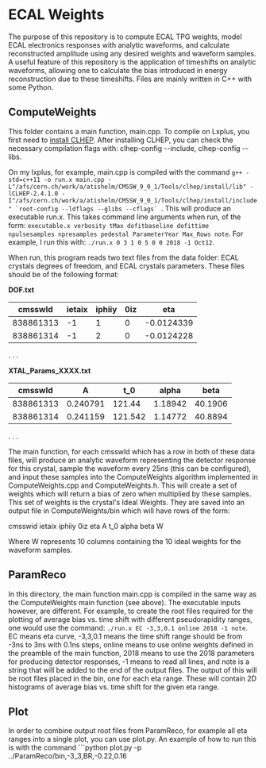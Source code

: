 # ECAL Weights

The purpose of this repository is to compute ECAL TPG weights, model ECAL electronics responses with analytic waveforms, and calculate reconstructed amplitude using any desired weights and waveform samples. A useful feature of this repository is the application of timeshifts on analytic waveforms, allowing one to calculate the bias introduced in energy reconstruction due to these timeshifts. Files are mainly written in C++ with some Python. 

## ComputeWeights

This folder contains a main function, main.cpp. To compile on Lxplus, you first need to [install CLHEP](https://gitlab.cern.ch/compass-tgeant/TGEANT/wikis/Installation-Guide-AGKetzer-Bonn,-lxplus-CERN). After installing CLHEP, you can check the necessary compilation flags with: clhep-config --include, clhep-config --libs.

On my lxplus, for example, main.cpp is compiled with the command ```g++ -std=c++11 -o run.x main.cpp -L"/afs/cern.ch/work/a/atishelm/CMSSW_9_0_1/Tools/clhep/install/lib" -lCLHEP-2.4.1.0 -I"/afs/cern.ch/work/a/atishelm/CMSSW_9_0_1/Tools/clhep/install/include" `root-config --ldflags --glibs --cflags` ```. This will produce an executable run.x. This takes command line arguments when run, of the form: ```executable.x verbosity tMax dofitbaseline dofittime npulsesamples npresamples pedestal ParameterYear Max_Rows note```. For example, I run this with: ```./run.x 0 3 1 0 5 0 0 2018 -1 Oct12```.

When run, this program reads two text files from the data folder: ECAL crystals degrees of freedom, and ECAL crystals parameters. These files should be of the following format:

**DOF.txt**

|  cmsswId  | ietaix | iphiiy | 0iz |     eta    |
| ----------|--------|--------|-----|------------|
| 838861313 |   -1   |   1    |  0  | -0.0124339 |
| 838861314 |   -1   |   2    |  0  | -0.0124228 |

.
.
.

**XTAL_Params_XXXX.txt**

|  cmsswId  |    A     |   t_0   |  alpha  |  beta   |
| ----------|----------|---------|---------|---------|
| 838861313 | 0.240791 | 121.44  | 1.18942 | 40.1906 |
| 838861314 | 0.241159 | 121.542 | 1.14772 | 40.8894 |

.
.
.

The main function, for each cmsswId which has a row in both of these data files, will produce an analytic waveform representing the detector response for this crystal, sample the waveform every 25ns (this can be configured), and input these samples into the ComputeWeights algorithm implemented in ComputeWeights.cpp and ComputeWeights.h. This will create a set of weights which will return a bias of zero when multiplied by these samples. This set of weights is the crystal's Ideal Weights. They are saved into an output file in ComputeWeights/bin which will have rows of the form:

cmsswid	ietaix	iphiiy	0iz	eta	A	t_0	alpha	beta	W

Where W represents 10 columns containing the 10 ideal weights for the waveform samples. 

## ParamReco

In this directory, the main function main.cpp is compiled in the same way as the ComputeWeights main function (see above). The executable inputs however, are different. For example, to create the root files required for the plotting of average bias vs. time shift with different pseudorapidity ranges, one would use the command: ``` ./run.x EC -3,3,0.1 online 2018 -1 note ```. EC means eta curve, -3,3,0.1 means the time shift range should be from -3ns to 3ns with 0.1ns steps, online means to use online weights defined in the preamble of the main function, 2018 means to use the 2018 parameters for producing detector responses, -1 means to read all lines, and note is a string that will be added to the end of the output files. The output of this will be root files placed in the bin, one for each eta range. These will contain 2D histograms of average bias vs. time shift for the given eta range. 

## Plot

In order to combine output root files from ParamReco, for example all eta ranges into a single plot, you can use plot.py. An example of how to run this is with the command ```python plot.py -p ../ParamReco/bin,-3_3,BR,-0.22,0.16
```. This will search the directory bin for data files with the time shift range -3ns to 3ns, and plot them on the same axis with the legend in the bottom right with a y range of -0.22 to 0.16. 
